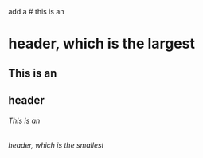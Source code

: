  add a # this is an <h1> header, which is the largest

## This is an <h2> header

###### This is an <h6> header, which is the smallest
